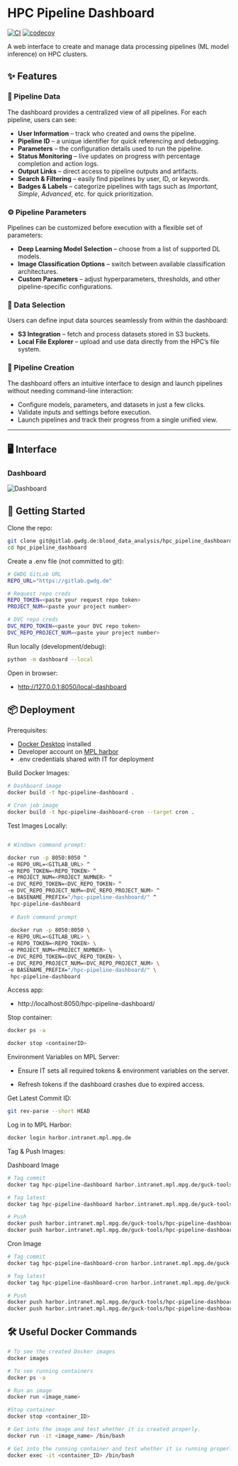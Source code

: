 # HPC Pipeline Dashboard  
  
[![CI](https://github.com/RaghavaAlajangi/hpc_pipeline_dashboard/actions/workflows/ci.yml/badge.svg)](https://github.com/RaghavaAlajangi/hpc_pipeline_dashboard/actions/workflows/ci.yml)
[![codecov](https://codecov.io/gh/RaghavaAlajangi/hpc_pipeline_dashboard/branch/main/graph/badge.svg?token=Z4FAPNDJWN)](https://codecov.io/gh/RaghavaAlajangi/hpc_pipeline_dashboard)

A web interface to create and manage data processing pipelines (ML model inference) on HPC clusters.  


## ✨ Features  

### 📂 Pipeline Data  
The dashboard provides a centralized view of all pipelines. For each pipeline, users can see:  
- **User Information** – track who created and owns the pipeline.  
- **Pipeline ID** – a unique identifier for quick referencing and debugging.  
- **Parameters** – the configuration details used to run the pipeline.  
- **Status Monitoring** – live updates on progress with percentage completion and action logs.  
- **Output Links** – direct access to pipeline outputs and artifacts.  
- **Search & Filtering** – easily find pipelines by user, ID, or keywords.  
- **Badges & Labels** – categorize pipelines with tags such as *Important*, *Simple*, *Advanced*, etc. for quick prioritization.  

### ⚙️ Pipeline Parameters  
Pipelines can be customized before execution with a flexible set of parameters:  
- **Deep Learning Model Selection** – choose from a list of supported DL models.  
- **Image Classification Options** – switch between available classification architectures.  
- **Custom Parameters** – adjust hyperparameters, thresholds, and other pipeline-specific configurations.  

### 📑 Data Selection  
Users can define input data sources seamlessly from within the dashboard:  
- **S3 Integration** – fetch and process datasets stored in S3 buckets.  
- **Local File Explorer** – upload and use data directly from the HPC’s file system.  

### 🚀 Pipeline Creation  
The dashboard offers an intuitive interface to design and launch pipelines without needing command-line interaction:  
- Configure models, parameters, and datasets in just a few clicks.  
- Validate inputs and settings before execution.  
- Launch pipelines and track their progress from a single unified view.  


---

## 🖥 Interface  

### Dashboard  
![Dashboard](https://github.com/user-attachments/assets/719c8c9a-459c-4f1d-abce-2b59b7e9d153)   


## 🚀 Getting Started  

Clone the repo:  
```bash
git clone git@gitlab.gwdg.de:blood_data_analysis/hpc_pipeline_dashboard.git
cd hpc_pipeline_dashboard
```

Create a .env file (not committed to git):

```bash
# GWDG GitLab URL
REPO_URL="https://gitlab.gwdg.de"

# Request repo creds
REPO_TOKEN=<paste your request repo token>
PROJECT_NUM=<paste your project number>

# DVC repo creds
DVC_REPO_TOKEN=<paste your DVC repo token>
DVC_REPO_PROJECT_NUM=<paste your project number>

```

Run locally (development/debug):

```bash
python -m dashboard --local

```
Open in browser: 

- http://127.0.0.1:8050/local-dashboard


## 📦 Deployment

Prerequisites:

- [Docker Desktop](https://docs.docker.com/get-docker/) installed
- Developer account on [MPL harbor](https://harbor.intranet.mpl.mpg.de/)
- .env credentials shared with IT for deployment


Build Docker Images:

```bash
# Dashboard image
docker build -t hpc-pipeline-dashboard .

# Cron job image
docker build -t hpc-pipeline-dashboard-cron --target cron .
```

Test Images Locally:

```bash

# Windows command prompt:

docker run -p 8050:8050 ^
-e REPO_URL=<GITLAB_URL> ^
-e REPO_TOKEN=<REPO_TOKEN> ^
-e PROJECT_NUM=<PROJECT_NUMNER> ^
-e DVC_REPO_TOKEN=<DVC_REPO_TOKEN> ^
-e DVC_REPO_PROJECT_NUM=<DVC_REPO_PROJECT_NUM> ^
-e BASENAME_PREFIX="/hpc-pipeline-dashboard/" ^
 hpc-pipeline-dashboard
 
 # Bash command prompt
 
 docker run -p 8050:8050 \
-e REPO_URL=<GITLAB_URL> \
-e REPO_TOKEN=<REPO_TOKEN> \
-e PROJECT_NUM=<PROJECT_NUMNER> \
-e DVC_REPO_TOKEN=<DVC_REPO_TOKEN> \
-e DVC_REPO_PROJECT_NUM=<DVC_REPO_PROJECT_NUM> \
-e BASENAME_PREFIX="/hpc-pipeline-dashboard/" \
 hpc-pipeline-dashboard
```
Access app:

- http://localhost:8050/hpc-pipeline-dashboard/

Stop container:

```bash
docker ps -a

docker stop <containerID>
```
Environment Variables on MPL Server:

- Ensure IT sets all required tokens & environment variables on the server.

- Refresh tokens if the dashboard crashes due to expired access.

Get Latest Commit ID: 

```bash
git rev-parse --short HEAD
```

Log in to MPL Harbor:

```bash
docker login harbor.intranet.mpl.mpg.de
```
Tag & Push Images:

Dashboard Image

```bash
# Tag commit
docker tag hpc-pipeline-dashboard harbor.intranet.mpl.mpg.de/guck-tools/hpc-pipeline-dashboard:<commitID>

# Tag latest
docker tag hpc-pipeline-dashboard harbor.intranet.mpl.mpg.de/guck-tools/hpc-pipeline-dashboard:latest

# Push
docker push harbor.intranet.mpl.mpg.de/guck-tools/hpc-pipeline-dashboard:<commitID>
docker push harbor.intranet.mpl.mpg.de/guck-tools/hpc-pipeline-dashboard:latest

```

Cron Image

```bash
# Tag commit
docker tag hpc-pipeline-dashboard-cron harbor.intranet.mpl.mpg.de/guck-tools/hpc-pipeline-dashboard-cron:<commitID>

# Tag latest
docker tag hpc-pipeline-dashboard-cron harbor.intranet.mpl.mpg.de/guck-tools/hpc-pipeline-dashboard-cron:latest

# Push
docker push harbor.intranet.mpl.mpg.de/guck-tools/hpc-pipeline-dashboard-cron:<commitID>
docker push harbor.intranet.mpl.mpg.de/guck-tools/hpc-pipeline-dashboard-cron:latest

```


## 🛠 Useful Docker Commands

```bash
# To see the created Docker images
docker images

# To see running containers
docker ps -a

# Run an image
docker run <image_name>

#Stop container
docker stop <container_ID>

# Get into the image and test whether it is created properly.
docker run -it <image_name> /bin/bash

# Get into the running container and test whether it is running properly.
docker exec -it <container_ID> /bin/bash
```
